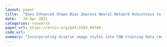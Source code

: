 ```yaml
---
layout: paper
title:  "Does Enhanced Shape Bias Improve Neural Network Robustness to Common Corruptions"
date:   20 Apr 2021
categories: research
paper_url: https://arxiv.org/pdf/2104.09789
code_url: 
summary: "Incorporating diverse image styles into CNN training data reduces texture bias, enhances shape recognition, and improves resilience against common image corruptions. This is typically explained as decreasing model reliance on high frequency texture information. This paper challenges this explaniation through large scale testing with natural images, edge information, and stylization, finding no direct link between shape bias and robustness. The enhanced corruption robustness is instead attributed to style variation in data augmentation, with increased shape bias being an indirect effect."
---
```


